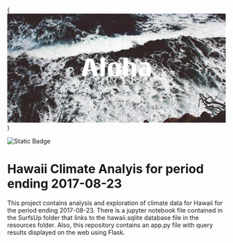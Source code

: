
(![alt text](Aloha.png))

![Static Badge](https://img.shields.io/badge/Climate%20exploration%20in%20Hawaii)


# Hawaii Climate Analyis for period ending 2017-08-23
This project contains analysis and exploration of climate data for Hawaii for the period ending 2017-08-23.
There is a jupyter notebook file contained in the SurfsUp folder that links to the hawaii.sqlite database file in the resources folder.
Also, this repository contains an app.py file with query results displayed on the web using Flask.
